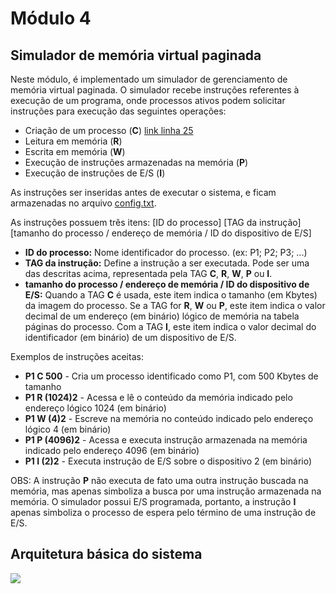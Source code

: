 # Módulo 4

## Simulador de memória virtual paginada

Neste módulo, é implementado um simulador de gerenciamento de memória virtual paginada. O simulador recebe instruções referentes à execução de um programa, onde processos ativos podem solicitar instruções para execução das seguintes operações:
* Criação de um processo (**C**) [link linha 25](https://github.com/RafaelSantosBraz/SSC5723-gpso2/edit/master/Modulo03/README#L25)
* Leitura em memória (**R**)
* Escrita em memória (**W**)
* Execução de instruções armazenadas na memória (**P**)
* Execução de instruções de E/S (**I**)

As instruções ser inseridas antes de executar o sistema, e ficam armazenadas no arquivo [config.txt](/simulador_memoria/config.txt).

As instruções possuem três itens: \[ID do processo\] \[TAG da instrução] \[tamanho do processo / endereço de memória / ID do dispositivo de E/S]

* **ID do processo:** Nome identificador do processo. (ex: P1; P2; P3; ...)
* **TAG da instrução:** Define a instrução a ser executada. Pode ser uma das descritas acima, representada pela TAG **C**, **R**, **W**, **P** ou **I**.
* **tamanho do processo / endereço de memória / ID do dispositivo de E/S:** Quando a TAG **C** é usada, este item indica o tamanho (em Kbytes) da imagem do processo. Se a TAG for **R**, **W** ou **P**, este item indica o valor decimal de um endereço (em binário) lógico de memória na tabela páginas do processo. Com a TAG **I**, este item indica o valor decimal do identificador (em binário) de um dispositivo de E/S. 

Exemplos de instruções aceitas:
* **P1 C 500** - Cria um processo identificado como P1, com 500 Kbytes de tamanho
* **P1 R (1024)2** - Acessa e lê o conteúdo da memória indicado pelo endereço lógico 1024 (em binário)
* **P1 W (4)2** - Escreve na memória no conteúdo indicado pelo endereço lógico 4 (em binário)
* **P1 P (4096)2** - Acessa e executa instrução armazenada na memória indicado pelo endereço 4096 (em binário)
* **P1 I (2)2** - Executa instrução de E/S sobre o dispositivo 2 (em binário)

OBS: A instrução **P** não executa de fato uma outra instrução buscada na memória, mas apenas simboliza a busca por uma instrução armazenada na memória. O simulador possui E/S programada, portanto, a instrução **I** apenas simboliza o processo de espera pelo término de uma instrução de E/S.

## Arquitetura básica do sistema
![](/Arquitetura.png)
